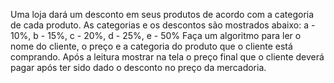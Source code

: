 Uma loja dará um desconto em seus produtos de acordo com a
categoria de cada produto.
As categorias e os descontos são mostrados abaixo:
a - 10%, b - 15%, c - 20%, d - 25%, e - 50% 
Faça um algoritmo para ler o nome do cliente, o preço e a categoria do produto que o
cliente está comprando. Após a leitura mostrar na tela o preço final que o cliente
deverá pagar após ter sido dado o desconto no preço da mercadoria.
